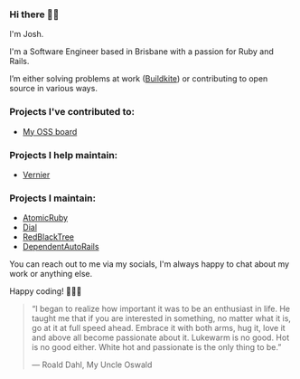### Hi there 👋🏽

I'm Josh.

I'm a Software Engineer based in Brisbane with a passion for Ruby and Rails.

I’m either solving problems at work ([Buildkite](https://www.buildkite.com)) or contributing to open source in various ways.

### Projects I've contributed to:
- [My OSS board](https://github.com/users/joshuay03/projects/1)

### Projects I help maintain:
- [Vernier](https://github.com/jhawthorn/vernier)

### Projects I maintain:
- [AtomicRuby](https://github.com/joshuay03/atomic-ruby)
- [Dial](https://github.com/joshuay03/dial)
- [RedBlackTree](https://github.com/joshuay03/red-black-tree)
- [DependentAutoRails](https://github.com/joshuay03/dependent-auto-rails)

You can reach out to me via my socials, I'm always happy to chat about my work or anything else.

Happy coding! 👨🏽‍💻

> “I began to realize how important it was to be an enthusiast in life. He taught me that if you are interested in something, no matter what it is, go at it at full speed ahead. Embrace it with both arms, hug it, love it and above all become passionate about it. Lukewarm is no good. Hot is no good either. White hot and passionate is the only thing to be.”
>
> ― Roald Dahl, My Uncle Oswald
